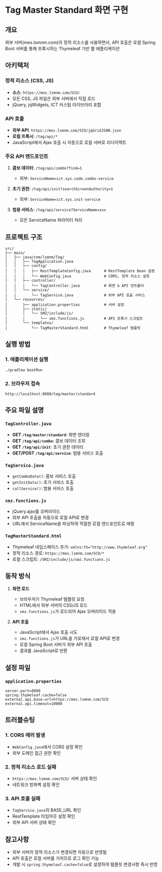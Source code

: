 # Tag Master Standard 화면 구현

## 개요
외부 서버(mes.lsmnm.com)의 정적 리소스를 사용하면서, API 호출은 로컬 Spring Boot 서버를 통해 프록시하는 Thymeleaf 기반 웹 애플리케이션

## 아키텍처

### 정적 리소스 (CSS, JS)
- **소스**: `https://mes.lsmnm.com/SCO/`
- 모든 CSS, JS 파일은 외부 서버에서 직접 로드
- jQuery, jqWidgets, ICT 커스텀 라이브러리 포함

### API 호출
- **외부 API**: `https://mes.lsmnm.com/SCO/jqGridJSON.json`
- **로컬 프록시**: `/tag/api/*`
- JavaScript에서 Ajax 호출 시 자동으로 로컬 서버로 리다이렉트

### 주요 API 엔드포인트
1. **콤보 데이터**: `/tag/api/combo?find=1`
   - 외부: `ServiceName=ict.sys.code.combo-service`
   
2. **초기 권한**: `/tag/api/init?searchScreenAuthority=1`
   - 외부: `ServiceName=ict.sys.init-service`

3. **범용 서비스**: `/tag/api/service?ServiceName=xxx`
   - 모든 ServiceName 파라미터 처리

## 프로젝트 구조

```
src/
├── main/
│   ├── java/com/lsmnm/Tag/
│   │   ├── TagApplication.java
│   │   ├── config/
│   │   │   ├── RestTemplateConfig.java      # RestTemplate Bean 설정
│   │   │   └── WebConfig.java               # CORS, 정적 리소스 설정
│   │   ├── controller/
│   │   │   └── TagController.java           # 화면 & API 컨트롤러
│   │   └── service/
│   │       └── TagService.java              # 외부 API 호출 서비스
│   └── resources/
│       ├── application.properties           # 서버 설정
│       ├── static/
│       │   └── SMZ/include/js/
│       │       └── smz.functions.js         # API 프록시 스크립트
│       └── templates/
│           └── TagMasterStandard.html       # Thymeleaf 템플릿
```

## 실행 방법

### 1. 애플리케이션 실행
```bash
./gradlew bootRun
```

### 2. 브라우저 접속
```
http://localhost:8080/tag/master/standard
```

## 주요 파일 설명

### `TagController.java`
- **GET `/tag/master/standard`**: 화면 렌더링
- **GET `/tag/api/combo`**: 콤보 데이터 조회
- **GET `/tag/api/init`**: 초기 권한 데이터
- **GET/POST `/tag/api/service`**: 범용 서비스 호출

### `TagService.java`
- `getComboData()`: 콤보 서비스 호출
- `getInitData()`: 초기 서비스 호출
- `callService()`: 범용 서비스 호출

### `smz.functions.js`
- jQuery.ajax를 오버라이드
- 외부 API 호출을 자동으로 로컬 API로 변경
- URL에서 ServiceName을 파싱하여 적절한 로컬 엔드포인트로 매핑

### `TagMasterStandard.html`
- Thymeleaf 네임스페이스 추가: `xmlns:th="http://www.thymeleaf.org"`
- 정적 리소스 경로: `https://mes.lsmnm.com/SCO/*`
- 로컬 스크립트: `/SMZ/include/js/smz.functions.js`

## 동작 방식

1. **화면 로드**
   - 브라우저가 Thymeleaf 템플릿 요청
   - HTML에서 외부 서버의 CSS/JS 로드
   - `smz.functions.js`가 로드되어 Ajax 오버라이드 적용

2. **API 호출**
   - JavaScript에서 Ajax 호출 시도
   - `smz.functions.js`가 URL을 가로채서 로컬 API로 변경
   - 로컬 Spring Boot 서버가 외부 API 호출
   - 결과를 JavaScript로 반환

## 설정 파일

### `application.properties`
```properties
server.port=8080
spring.thymeleaf.cache=false
external.api.base-url=https://mes.lsmnm.com/SCO
external.api.timeout=10000
```

## 트러블슈팅

### 1. CORS 에러 발생
- `WebConfig.java`에서 CORS 설정 확인
- 외부 도메인 접근 권한 확인

### 2. 정적 리소스 로드 실패
- `https://mes.lsmnm.com/SCO/` 서버 상태 확인
- 네트워크 방화벽 설정 확인

### 3. API 호출 실패
- `TagService.java`의 BASE_URL 확인
- RestTemplate 타임아웃 설정 확인
- 외부 API 서버 상태 확인

## 참고사항

- 외부 서버의 정적 리소스가 변경되면 자동으로 반영됨
- API 호출은 로컬 서버를 거치므로 로그 확인 가능
- 개발 시 `spring.thymeleaf.cache=false`로 설정하여 템플릿 변경사항 즉시 반영


